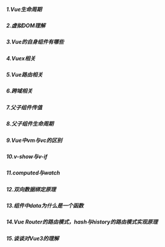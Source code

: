 ##### 1.Vue生命周期  
##### 2.虚拟DOM理解  
##### 3.Vue的自身组件有哪些  
##### 4.Vuex相关  
##### 5.Vue路由相关 
##### 6.跨域相关  
##### 7.父子组件传值  
##### 8.父子组件生命周期  
##### 9.Vue中vm与vc的区别 
##### 10.v-show与v-if 
##### 11.computed与watch  
##### 12.双向数据绑定原理 
##### 13.组件中data为什么是一个函数 
##### 14.Vue Router的路由模式，hash与history的路由模式实现原理  
##### 15.谈谈对Vue3的理解  